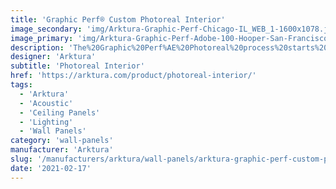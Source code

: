 ```yaml
---
title: 'Graphic Perf® Custom Photoreal Interior'
image_secondary: 'img/Arktura-Graphic-Perf-Chicago-IL_WEB_1-1600x1078.jpg'
image_primary: 'img/Arktura-Graphic-Perf-Adobe-100-Hooper-San-Francisco-CA_WEB_1-scaled.jpg'
description: 'The%20Graphic%20Perf%AE%20Photoreal%20process%20starts%20with%20your%20image.%20Our%20proprietary%20software%20tools%20translate%20it%20into%20a%20pattern%20of%20holes%2C%20sized%20and%20distributed%20to%20reproduce%20exactly%20the%20gradations%20of%20light%20and%20dark.%20Our%20advanced%20manufacturing%20technology%20allows%20for%20infinite%20variations%20in%20hole%20size%2C%20which%20preserves%20the%20clarity%20of%20the%20input%20image.%20%A0'
designer: 'Arktura'
subtitle: 'Photoreal Interior'
href: 'https://arktura.com/product/photoreal-interior/'
tags:
  - 'Arktura'
  - 'Acoustic'
  - 'Ceiling Panels'
  - 'Lighting'
  - 'Wall Panels'
category: 'wall-panels'
manufacturer: 'Arktura'
slug: '/manufacturers/arktura/wall-panels/arktura-graphic-perf-custom-photoreal-interior'
date: '2021-02-17'
---
```


